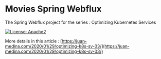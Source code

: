 # Movies Spring Webflux
The Spring Webflux project for the series : Optimizing Kubernetes Services

[![License: Apache2](https://img.shields.io/badge/license-Apache%202-blue.svg)](/LICENSE)

More details in this article : [https://juan-medina.com/2020/01/29/optimizing-k8s-sv-03/](https://juan-medina.com/2020/01/29/optimizing-k8s-sv-03/)
